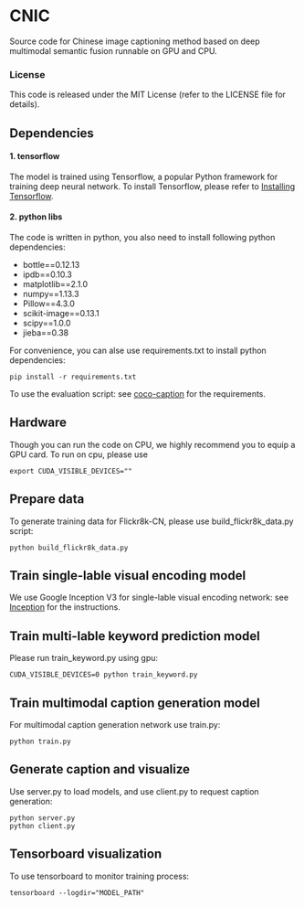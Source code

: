 # CNIC

Source code for Chinese image captioning method based on deep multimodal semantic fusion runnable on GPU and CPU.

### License
This code is released under the MIT License (refer to the LICENSE file for details).

## Dependencies
#### 1. tensorflow
The model is trained using Tensorflow, a popular Python framework for training deep neural network. To install Tensorflow, please refer to  [Installing Tensorflow](https://www.tensorflow.org/install/).
#### 2. python libs
The code is written in python, you also need to install following python dependencies:
- bottle==0.12.13
- ipdb==0.10.3
- matplotlib==2.1.0
- numpy==1.13.3
- Pillow==4.3.0
- scikit-image==0.13.1
- scipy==1.0.0
- jieba==0.38

For convenience, you can alse use requirements.txt to install python dependencies:

	pip install -r requirements.txt

To use the evaluation script: see
[coco-caption](https://github.com/tylin/coco-caption) for the requirements.

## Hardware
Though you can run the code on CPU, we highly recommend you to equip a GPU card. To run on cpu, please use

	export CUDA_VISIBLE_DEVICES=""

## Prepare data
To generate training data for Flickr8k-CN, please use build_flickr8k_data.py script:

	python build_flickr8k_data.py
  
## Train single-lable visual encoding model
We use Google Inception V3 for single-lable visual encoding network: see
[Inception](https://github.com/tensorflow/models/tree/master/research/inception) for the instructions.

## Train multi-lable keyword prediction model
Please run train_keyword.py using gpu:

	CUDA_VISIBLE_DEVICES=0 python train_keyword.py
  
## Train multimodal caption generation model
For multimodal caption generation network use train.py:

	python train.py
  
## Generate caption and visualize
Use server.py to load models, and use client.py to request caption generation:

	python server.py
 	python client.py

## Tensorboard visualization
To use tensorboard to monitor training process:

	tensorboard --logdir="MODEL_PATH"
